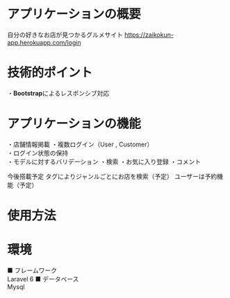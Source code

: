 # アプリケーションの概要

自分の好きなお店が見つかるグルメサイト
https://zaikokun-app.herokuapp.com/login

# 技術的ポイント

・**Bootstrap**によるレスポンシブ対応

# アプリケーションの機能

・店舗情報掲載
・複数ログイン（User , Customer）  
・ログイン状態の保持  
・モデルに対するバリデーション
・検索
・お気に入り登録
・コメント

今後搭載予定
タグによりジャンルごとにお店を検索（予定）
ユーザーは予約機能（予定）

# 使用方法

# 環境

■ フレームワーク  
Laravel 6
■ データベース  
Mysql
